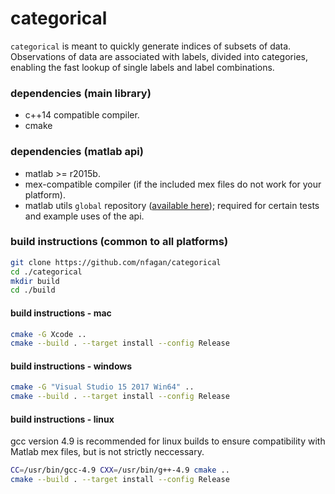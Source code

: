 # categorical

`categorical` is meant to quickly generate indices of subsets of data. Observations of data are associated with labels, divided into categories, enabling the fast lookup of single labels and label combinations.

### dependencies (main library)
* c++14 compatible compiler.
* cmake

### dependencies (matlab api)
* matlab >= r2015b.
* mex-compatible compiler (if the included mex files do not work for your platform).
* matlab utils `global` repository ([available here](https://github.com/nfagan/global)); required for certain tests and example uses of the api.

### build instructions (common to all platforms)

```bash
git clone https://github.com/nfagan/categorical
cd ./categorical
mkdir build
cd ./build
```
#### build instructions - mac

```bash
cmake -G Xcode ..
cmake --build . --target install --config Release
```

#### build instructions - windows

```bash
cmake -G "Visual Studio 15 2017 Win64" ..
cmake --build . --target install --config Release
```

#### build instructions - linux

gcc version 4.9 is recommended for linux builds to ensure compatibility with Matlab mex files, but is not strictly neccessary.

```bash
CC=/usr/bin/gcc-4.9 CXX=/usr/bin/g++-4.9 cmake ..
cmake --build . --target install --config Release
```
